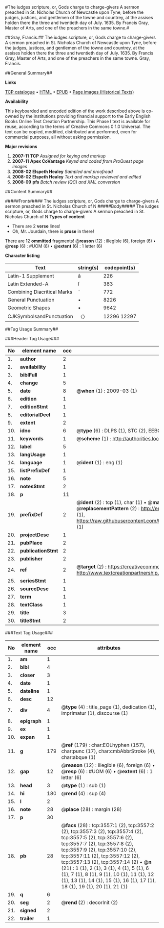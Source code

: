 #The iudges scripture, or, Gods charge to charge-givers A sermon preached in St. Nicholas Church of Newcastle upon Tyne, before the judges, justices, and gentlemen of the towne and countrey, at the assises holden there the three and twentieth day of July. 1635. By Francis Gray, Master of Arts, and one of the preachers in the same towne.#

##Gray, Francis.##
The iudges scripture, or, Gods charge to charge-givers A sermon preached in St. Nicholas Church of Newcastle upon Tyne, before the judges, justices, and gentlemen of the towne and countrey, at the assises holden there the three and twentieth day of July. 1635. By Francis Gray, Master of Arts, and one of the preachers in the same towne.
Gray, Francis.

##General Summary##

**Links**

[TCP catalogue](http://www.ota.ox.ac.uk/tcp/)  • 
[HTML](http://tei.it.ox.ac.uk/tcp/Texts-HTML/free/A02/A02057.html)  • 
[EPUB](http://tei.it.ox.ac.uk/tcp/Texts-EPUB/free/A02/A02057.epub) • 
[Page images (Historical Texts)](https://data.historicaltexts.jisc.ac.uk/view?pubId=eebo-99839157e&pageId=eebo-99839157e-3557-1)

**Availability**

This keyboarded and encoded edition of the
	       work described above is co-owned by the institutions
	       providing financial support to the Early English Books
	       Online Text Creation Partnership. This Phase I text is
	       available for reuse, according to the terms of Creative
	       Commons 0 1.0 Universal. The text can be copied,
	       modified, distributed and performed, even for
	       commercial purposes, all without asking permission.

**Major revisions**

1. __2007-11__ __TCP__ *Assigned for keying and markup*
1. __2007-11__ __Apex CoVantage__ *Keyed and coded from ProQuest page images*
1. __2008-02__ __Elspeth Healey__ *Sampled and proofread*
1. __2008-02__ __Elspeth Healey__ *Text and markup reviewed and edited*
1. __2008-09__ __pfs__ *Batch review (QC) and XML conversion*

##Content Summary##

#####Front#####
The iudges scripture, or, Gods charge to charge-givers A sermon preached in St. Nicholas Church of N
#####Body#####
The iudges scripture, or, Gods charge to charge-givers A sermon preached in St. Nicholas Church of N
**Types of content**

  * There are 2 **verse** lines!
  * Oh, Mr. Jourdain, there is **prose** in there!

There are 12 **ommitted** fragments! 
 @__reason__ (12) : illegible (6), foreign (6)  •  @__resp__ (6) : #UOM (6)  •  @__extent__ (6) : 1 letter (6)

**Character listing**


|Text|string(s)|codepoint(s)|
|---|---|---|
|Latin-1 Supplement|â|226|
|Latin Extended-A|ſ|383|
|Combining             Diacritical Marks|̄|772|
|General Punctuation|•|8226|
|Geometric Shapes|▪|9642|
|CJKSymbolsandPunctuation|〈〉|12296 12297|

##Tag Usage Summary##

###Header Tag Usage###

|No|element name|occ|attributes|
|---|---|---|---|
|1.|__author__|2||
|2.|__availability__|1||
|3.|__biblFull__|1||
|4.|__change__|5||
|5.|__date__|8| @__when__ (1) : 2009-03 (1)|
|6.|__edition__|1||
|7.|__editionStmt__|1||
|8.|__editorialDecl__|1||
|9.|__extent__|2||
|10.|__idno__|6| @__type__ (6) : DLPS (1), STC (2), EEBO-CITATION (1), PROQUEST (1), VID (1)|
|11.|__keywords__|1| @__scheme__ (1) : http://authorities.loc.gov/ (1)|
|12.|__label__|5||
|13.|__langUsage__|1||
|14.|__language__|1| @__ident__ (1) : eng (1)|
|15.|__listPrefixDef__|1||
|16.|__note__|5||
|17.|__notesStmt__|2||
|18.|__p__|11||
|19.|__prefixDef__|2| @__ident__ (2) : tcp (1), char (1)  •  @__matchPattern__ (2) : ([0-9\-]+):([0-9IVX]+) (1), (.+) (1)  •  @__replacementPattern__ (2) : http://eebo.chadwyck.com/downloadtiff?vid=$1&page=$2 (1), https://raw.githubusercontent.com/textcreationpartnership/Texts/master/tcpchars.xml#$1 (1)|
|20.|__projectDesc__|1||
|21.|__pubPlace__|2||
|22.|__publicationStmt__|2||
|23.|__publisher__|2||
|24.|__ref__|2| @__target__ (2) : https://creativecommons.org/publicdomain/zero/1.0/ (1), http://www.textcreationpartnership.org/docs/. (1)|
|25.|__seriesStmt__|1||
|26.|__sourceDesc__|1||
|27.|__term__|1||
|28.|__textClass__|1||
|29.|__title__|3||
|30.|__titleStmt__|2||


###Text Tag Usage###

|No|element name|occ|attributes|
|---|---|---|---|
|1.|__am__|1||
|2.|__bibl__|4||
|3.|__closer__|3||
|4.|__date__|1||
|5.|__dateline__|1||
|6.|__desc__|12||
|7.|__div__|4| @__type__ (4) : title_page (1), dedication (1), imprimatur (1), discourse (1)|
|8.|__epigraph__|1||
|9.|__ex__|1||
|10.|__expan__|1||
|11.|__g__|179| @__ref__ (179) : char:EOLhyphen (157), char:punc (17), char:cmbAbbrStroke (4), char:abque (1)|
|12.|__gap__|12| @__reason__ (12) : illegible (6), foreign (6)  •  @__resp__ (6) : #UOM (6)  •  @__extent__ (6) : 1 letter (6)|
|13.|__head__|3| @__type__ (1) : sub (1)|
|14.|__hi__|180| @__rend__ (4) : sup (4)|
|15.|__l__|2||
|16.|__note__|28| @__place__ (28) : margin (28)|
|17.|__p__|30||
|18.|__pb__|28| @__facs__ (28) : tcp:3557:1 (2), tcp:3557:2 (2), tcp:3557:3 (2), tcp:3557:4 (2), tcp:3557:5 (2), tcp:3557:6 (2), tcp:3557:7 (2), tcp:3557:8 (2), tcp:3557:9 (2), tcp:3557:10 (2), tcp:3557:11 (2), tcp:3557:12 (2), tcp:3557:13 (2), tcp:3557:14 (2)  •  @__n__ (21) : 1 (1), 2 (1), 3 (1), 4 (1), 5 (1), 6 (1), 7 (1), 8 (1), 9 (1), 10 (1), 11 (1), 12 (1), 13 (1), 14 (1), 15 (1), 16 (1), 17 (1), 18 (1), 19 (1), 20 (1), 21 (1)|
|19.|__q__|6||
|20.|__seg__|2| @__rend__ (2) : decorInit (2)|
|21.|__signed__|2||
|22.|__trailer__|1||
